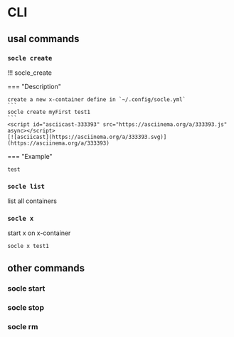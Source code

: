 # CLI

## usal commands

### `socle create`

!!! socle_create

  === "Description"

    create a new x-container define in `~/.config/socle.yml`
    ```
    socle create myFirst test1
    ```
    <script id="asciicast-333393" src="https://asciinema.org/a/333393.js" async></script>
    [![asciicast](https://asciinema.org/a/333393.svg)](https://asciinema.org/a/333393)
    
  === "Example"

    test

### `socle list`
list all containers
### `socle x`
start x on x-container
```
socle x test1
```

## other commands
### socle start
### socle stop
### socle rm



